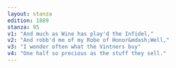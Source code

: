 ```yaml
---
layout: stanza
edition: 1889
stanza: 95
v1: "And much as Wine has play'd the Infidel,"
v2: "And robb'd me of my Robe of Honor&mdash;Well,"
v3: "I wonder often what the Vintners buy"
v4: "One half so precious as the stuff they sell."
---
```

